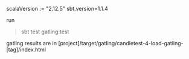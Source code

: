 scalaVersion := "2.12.5"
sbt.version=1.1.4

run 
> sbt test gatling:test

gatling results are in 
[project]/target/gatling/candletest-4-load-gatling-[tag]/index.html